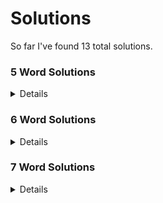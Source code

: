 # Solutions
So far I've found 13 total solutions.

### 5 Word Solutions
<details>
1) victimizing, quark, blowjob, syph, fedex   
</details>

### 6 Word Solutions
<details>
1) sphynx, qi, blowjob, matza, fevered, guck<br/>
2) sphynx, qi, blowjob, razzmatazz, fuck, vegged<br/>
3) sphynx, qabala, tweezed, frock, jig, vum<br/>
4) sphynx, qabala, tweezed, frock, jug, vim<br/>
5) qabala, victimizing, jerked, why, fuss, pox<br/>
6) qabala, victimizing, jerked, why, puss, fox<br/>
7) qabala(s), victimizing, jerked, why, xu, fop(s)<br/>
8) qabala(s), victimizing, jerked, why, xu, poof(s)<br/>
9) qabala, victimizing, jerked, why, xu, spoof<br/>
10) qabala(s), digitizing, jock(s), why, vex(es), frump(s)<br/>
</details>

### 7 Word Solutions
<details>
1) quizzing, psst, brr, flock, why, vexed, jam   
</details>